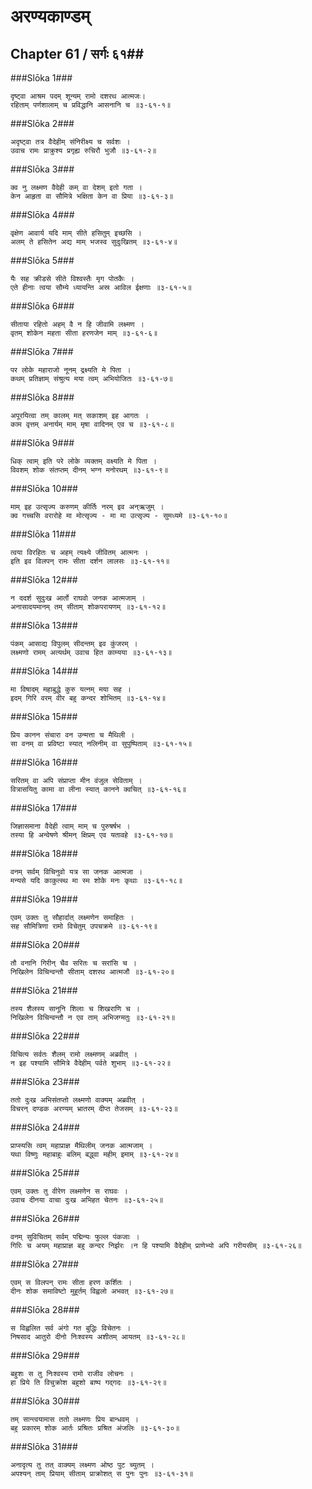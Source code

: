 अरण्यकाण्डम्
===============================


## Chapter 61  / सर्गः ६१##


###Slōka 1###


    दृष्ट्वा आश्रम पदम् शून्यम् रामो दशरथ आत्मजः।
    रहिताम् पर्णशालाम् च प्रविद्धानि आसनानि च ॥३-६१-१॥


###Slōka 2###


    अदृष्ट्वा तत्र वैदेहीम् संनिरीक्ष्य च सर्वशः ।
    उवाच रामः प्राक्रुश्य प्रगृह्य रुचिरौ भुजौ ॥३-६१-२॥


###Slōka 3###


    क्व नु लक्ष्मण वैदेही कम् वा देशम् इतो गता ।
    केन आहृता वा सौमित्रे भक्षिता केन वा प्रिया ॥३-६१-३॥


###Slōka 4###


    वृक्षेण आवार्य यदि माम् सीते हसितुम् इच्छसि ।
    अलम् ते हसितेन अद्य माम् भजस्व सुदुःखितम् ॥३-६१-४॥


###Slōka 5###


    यैः सह क्रीडसे सीते विश्वस्तैः मृग पोतकैः ।
    एते हीनाः त्वया सौम्ये ध्यायन्ति अस्र आविल ईक्षणाः ॥३-६१-५॥


###Slōka 6###


    सीताया रहितो अहम् वै न हि जीवामि लक्ष्मण ।
    वृतम् शोकेन महता सीता हरणजेन माम् ॥३-६१-६॥


###Slōka 7###


    पर लोके महाराजो नूनम् द्रक्ष्यति मे पिता ।
    कथम् प्रतिज्ञाम् संश्रुत्य मया त्वम् अभियोजितः ॥३-६१-७॥


###Slōka 8###


    अपूरयित्वा तम् कालम् मत् सकाशम् इह आगतः ।
    काम वृत्तम् अनार्यम् माम् मृषा वादिनम् एव च ॥३-६१-८॥


###Slōka 9###


    धिक् त्वाम् इति परे लोके व्यक्तम् वक्ष्यति मे पिता ।
    विवशम् शोक संतप्तम् दीनम् भग्न मनोरथम् ॥३-६१-९॥


###Slōka 10###


    माम् इह उत्सृज्य करुणम् कीर्तिः नरम् इव अन्ऋजुम् ।
    क्व गच्चसि वरारोहे मा मोत्सृज्य - मा मा उत्सृज्य - सुमध्यमे ॥३-६१-१०॥


###Slōka 11###


    त्वया विरहितः च अहम् त्यक्ष्ये जीवितम् आत्मनः ।
    इति इव विलपन् रामः सीता दर्शन लालसः ॥३-६१-११॥


###Slōka 12###


    न ददर्श सुदुःख आर्तो राघवो जनक आत्मजाम् ।
    अनासादयमानम् तम् सीताम् शोकपरायणम् ॥३-६१-१२॥


###Slōka 13###


    पंकम् आसाद्य विपुलम् सीदन्तम् इव कुंजरम् ।
    लक्ष्मणो रामम् अत्यर्थम् उवाच हित काम्यया ॥३-६१-१३॥


###Slōka 14###


    मा विषादम् महाबुद्धे कुरु यत्नम् मया सह ।
    इदम् गिरि वरम् वीर बहु कन्दर शोभितम् ॥३-६१-१४॥


###Slōka 15###


    प्रिय कानन संचारा वन उन्मत्ता च मैथिली ।
    सा वनम् वा प्रविष्टा स्यात् नलिनीम् वा सुपुष्पिताम् ॥३-६१-१५॥


###Slōka 16###


    सरितम् वा अपि संप्राप्ता मीन वंजुल सेविताम् ।
    वित्रासयितु कामा वा लीना स्यात् कानने क्वचित् ॥३-६१-१६॥


###Slōka 17###


    जिज्ञासमाना वैदेही त्वाम् माम् च पुरुषर्षभ ।
    तस्या हि अन्वेषणे श्रीमन् क्षिप्रम् एव यतावहे ॥३-६१-१७॥


###Slōka 18###


    वनम् सर्वम् विचिनुवो यत्र सा जनक आत्मजा ।
    मन्यसे यदि काकुत्स्थ मा स्म शोके मनः कृथाः ॥३-६१-१८॥


###Slōka 19###


    एवम् उक्तः तु सौहार्दात् लक्ष्मणेन समाहितः ।
    सह सौमित्रिणा रामो विचेतुम् उपचक्रमे ॥३-६१-१९॥


###Slōka 20###


    तौ वनानि गिरीन् चैव सरितः च सरांसि च ।
    निखिलेन विचिन्वन्तौ सीताम् दशरथ आत्मजौ ॥३-६१-२०॥


###Slōka 21###


    तस्य शैलस्य सानूनि शिलाः च शिखराणि च ।
    निखिलेन विचिन्वन्तौ न एव ताम् अभिजग्मतुः ॥३-६१-२१॥


###Slōka 22###


    विचित्य सर्वतः शैलम् रामो लक्ष्मणम् अब्रवीत् ।
    न इह पश्यामि सौमित्रे वैदेहीम् पर्वते शुभाम् ॥३-६१-२२॥


###Slōka 23###


    ततो दुःख अभिसंतप्तो लक्ष्मणो वाक्यम् अब्रवीत् ।
    विचरन् दण्डक अरण्यम् भ्रातरम् दीप्त तेजसम् ॥३-६१-२३॥


###Slōka 24###


    प्राप्स्यसि त्वम् महाप्राज्ञ मैथिलीम् जनक आत्मजाम् ।
    यथा विष्णुः महाबाहुः बलिम् बद्ध्वा महीम् इमाम् ॥३-६१-२४॥


###Slōka 25###


    एवम् उक्तः तु वीरेण लक्ष्मणेन स राघवः ।
    उवाच दीनया वाचा दुःख अभिहत चेतनः ॥३-६१-२५॥


###Slōka 26###


    वनम् सुविचितम् सर्वम् पद्मिन्यः फुल्ल पंकजाः ।
    गिरिः च अयम् महाप्राज्ञ बहु कन्दर निर्झरः ।न हि पश्यामि वैदेहीम् प्राणेभ्यो अपि गरीयसीम् ॥३-६१-२६॥


###Slōka 27###


    एवम् स विलपन् रामः सीता हरण कर्शितः ।
    दीनः शोक समाविष्टो मुहूर्तम् विह्वलो अभवत् ॥३-६१-२७॥


###Slōka 28###


    स विह्वलित सर्व अंगो गत बुद्धिः विचेतनः ।
    निषसाद आतुरो दीनो निःश्वस्य अशीतम् आयतम् ॥३-६१-२८॥


###Slōka 29###


    बहुशः स तु निःश्वस्य रामो राजीव लोचनः ।
    हा प्रिये ति विचुक्रोश बहुशो बाष्प गद्गदः ॥३-६१-२९॥


###Slōka 30###


    तम् सान्त्वयामास ततो लक्ष्मणः प्रिय बान्धवम् ।
    बहु प्रकारम् शोक आर्तः प्रश्रितः प्रश्रित अंजलिः ॥३-६१-३०॥


###Slōka 31###


    अनादृत्य तु तत् वाक्यम् लक्ष्मण ओष्ठ पुट च्युतम् ।
    अपश्यन् ताम् प्रियाम् सीताम् प्राक्रोशत् स पुनः पुनः ॥३-६१-३१॥



